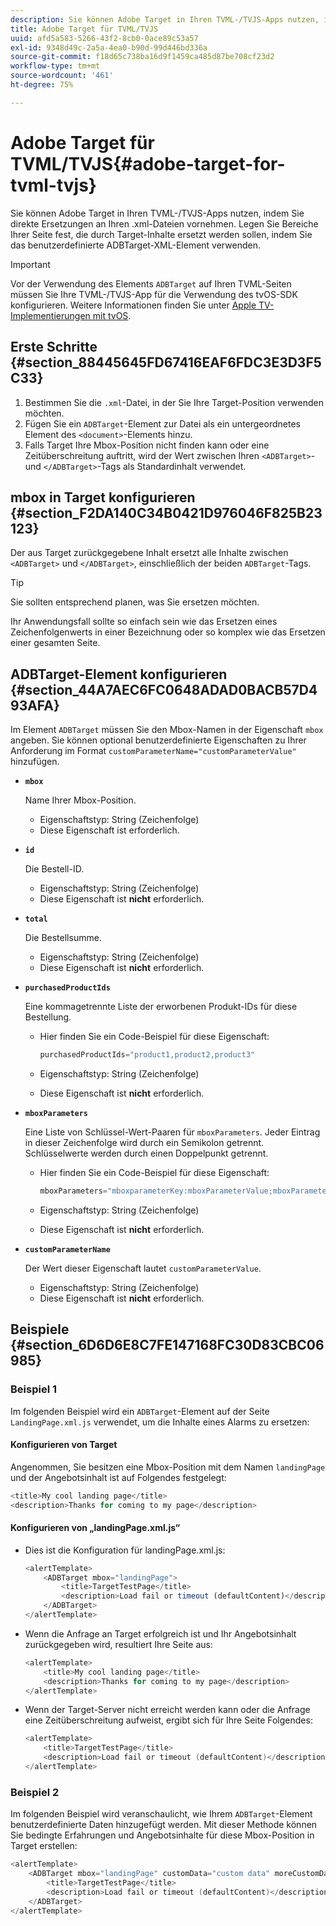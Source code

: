 ```yaml
---
description: Sie können Adobe Target in Ihren TVML-/TVJS-Apps nutzen, indem Sie direkte Ersetzungen an Ihren .xml-Dateien vornehmen. Legen Sie Bereiche Ihrer Seite fest, die durch Target-Inhalte ersetzt werden sollen, indem Sie das benutzerdefinierte ADBTarget-XML-Element verwenden.
title: Adobe Target für TVML/TVJS
uuid: afd5a583-5266-43f2-8cb0-0ace89c53a57
exl-id: 9348d49c-2a5a-4ea0-b90d-99d446bd336a
source-git-commit: f18d65c738ba16d9f1459ca485d87be708cf23d2
workflow-type: tm+mt
source-wordcount: '461'
ht-degree: 75%

---
```


# Adobe Target für TVML/TVJS{#adobe-target-for-tvml-tvjs}

Sie können Adobe Target in Ihren TVML-/TVJS-Apps nutzen, indem Sie direkte Ersetzungen an Ihren .xml-Dateien vornehmen. Legen Sie Bereiche Ihrer Seite fest, die durch Target-Inhalte ersetzt werden sollen, indem Sie das benutzerdefinierte ADBTarget-XML-Element verwenden.

>[!IMPORTANT]
>
>Vor der Verwendung des Elements `ADBTarget` auf Ihren TVML-Seiten müssen Sie Ihre TVML-/TVJS-App für die Verwendung des tvOS-SDK konfigurieren. Weitere Informationen finden Sie unter [Apple TV-Implementierungen mit tvOS](/help/ios/apple-tv-implementation-tvos/apple-tv-implementation-tvos.md).

## Erste Schritte {#section_88445645FD67416EAF6FDC3E3D3F5C33}

1. Bestimmen Sie die `.xml`-Datei, in der Sie Ihre Target-Position verwenden möchten.
1. Fügen Sie ein `ADBTarget`-Element zur Datei als ein untergeordnetes Element des `<document>`-Elements hinzu.
1. Falls Target Ihre Mbox-Position nicht finden kann oder eine Zeitüberschreitung auftritt, wird der Wert zwischen Ihren `<ADBTarget>`- und `</ADBTarget>`-Tags als Standardinhalt verwendet.

## mbox in Target konfigurieren {#section_F2DA140C34B0421D976046F825B23123}

Der aus Target zurückgegebene Inhalt ersetzt alle Inhalte zwischen `<ADBTarget>` und `</ADBTarget>`, einschließlich der beiden `ADBTarget`-Tags.

>[!TIP]
>
>Sie sollten entsprechend planen, was Sie ersetzen möchten.

Ihr Anwendungsfall sollte so einfach sein wie das Ersetzen eines Zeichenfolgenwerts in einer Bezeichnung oder so komplex wie das Ersetzen einer gesamten Seite.

## ADBTarget-Element konfigurieren {#section_44A7AEC6FC0648ADAD0BACB57D493AFA}

Im Element `ADBTarget` müssen Sie den Mbox-Namen in der Eigenschaft `mbox` angeben. Sie können optional benutzerdefinierte Eigenschaften zu Ihrer Anforderung im Format `customParameterName="customParameterValue"` hinzufügen.

* **`mbox`**

   Name Ihrer Mbox-Position.

   * Eigenschaftstyp: String (Zeichenfolge)
   * Diese Eigenschaft ist erforderlich.

* **`id`**

   Die Bestell-ID.

   * Eigenschaftstyp: String (Zeichenfolge)
   * Diese Eigenschaft ist **nicht** erforderlich.

* **`total`**

   Die Bestellsumme.

   * Eigenschaftstyp: String (Zeichenfolge)
   * Diese Eigenschaft ist **nicht** erforderlich.

* **`purchasedProductIds`**

   Eine kommagetrennte Liste der erworbenen Produkt-IDs für diese Bestellung.

   * Hier finden Sie ein Code-Beispiel für diese Eigenschaft:


      ```objective-c
      purchasedProductIds="product1,product2,product3" 
      ```

   * Eigenschaftstyp: String (Zeichenfolge)
   * Diese Eigenschaft ist **nicht** erforderlich.

* **`mboxParameters`**

   Eine Liste von Schlüssel-Wert-Paaren für `mboxParameters`. Jeder Eintrag in dieser Zeichenfolge wird durch ein Semikolon getrennt. Schlüsselwerte werden durch einen Doppelpunkt getrennt.

   * Hier finden Sie ein Code-Beispiel für diese Eigenschaft:

      ```objective-c
      mboxParameters="mboxparameterKey:mboxParameterValue;mboxParameterKey1:mboxParameterValue1;mboxParameterKey2:mboxParameterValue2"
      ```

   * Eigenschaftstyp: String (Zeichenfolge)
   * Diese Eigenschaft ist **nicht** erforderlich.

* **`customParameterName`**

   Der Wert dieser Eigenschaft lautet `customParameterValue`.

   * Eigenschaftstyp: String (Zeichenfolge)
   * Diese Eigenschaft ist **nicht** erforderlich.


## Beispiele {#section_6D6D6E8C7FE147168FC30D83CBC06985}

### Beispiel 1

Im folgenden Beispiel wird ein `ADBTarget`-Element auf der Seite `LandingPage.xml.js` verwendet, um die Inhalte eines Alarms zu ersetzen:

#### Konfigurieren von Target

Angenommen, Sie besitzen eine Mbox-Position mit dem Namen `landingPage` und der Angebotsinhalt ist auf Folgendes festgelegt:

```objective-c
<title>My cool landing page</title> 
<description>Thanks for coming to my page</description> 
```

#### Konfigurieren von „landingPage.xml.js“

* Dies ist die Konfiguration für landingPage.xml.js:

   ```js
   <alertTemplate> 
       <ADBTarget mbox="landingPage">  
           <title>TargetTestPage</title> 
           <description>Load fail or timeout (defaultContent)</description> 
       </ADBTarget>  
   </alertTemplate> 
   ```

* Wenn die Anfrage an Target erfolgreich ist und Ihr Angebotsinhalt zurückgegeben wird, resultiert Ihre Seite aus:

   ```objective-c
   <alertTemplate> 
       <title>My cool landing page</title> 
       <description>Thanks for coming to my page</description> 
   </alertTemplate>
   ```

* Wenn der Target-Server nicht erreicht werden kann oder die Anfrage eine Zeitüberschreitung aufweist, ergibt sich für Ihre Seite Folgendes:

   ```objective-c
   <alertTemplate> 
       <title>TargetTestPage</title> 
       <description>Load fail or timeout (defaultContent)</description> 
   </alertTemplate>
   ```

### Beispiel 2

Im folgenden Beispiel wird veranschaulicht, wie Ihrem `ADBTarget`-Element benutzerdefinierte Daten hinzugefügt werden. Mit dieser Methode können Sie bedingte Erfahrungen und Angebotsinhalte für diese Mbox-Position in Target erstellen:

```objective-c
<alertTemplate> 
    <ADBTarget mbox="landingPage" customData="custom data" moreCustomData="more custom data"> 
        <title>TargetTestPage</title> 
        <description>Load fail or timeout (defaultContent)</description> 
    </ADBTarget>  
</alertTemplate>
```
